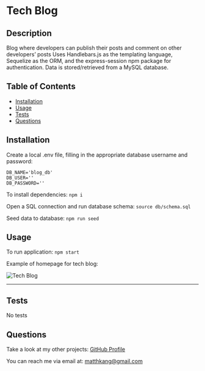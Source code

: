 # Tech Blog

## Description

Blog where developers can publish their posts and comment on other developers’ posts
Uses Handlebars.js as the templating language, Sequelize as the ORM, and the express-session npm package for authentication. Data is stored/retrieved from a MySQL database.

## Table of Contents

- [Installation](#installation)
- [Usage](#usage)
- [Tests](#tests)
- [Questions](#questions)

## Installation

Create a local .env file, filling in the appropriate database username and password:  
```
DB_NAME='blog_db'  
DB_USER=''  
DB_PASSWORD=''
```

To install dependencies:
```npm i```

Open a SQL connection and run database schema:
```source db/schema.sql```

Seed data to database:
```npm run seed```

## Usage

To run application:
```npm start```

Example of homepage for tech blog:

![Tech Blog](images/tech-blog.png)


---

## Tests

No tests

## Questions

Take a look at my other projects: [GitHub Profile](https://github.com/matthkang)

You can reach me via email at: [matthkang@gmail.com](mailto:matthkang@gmail.com)